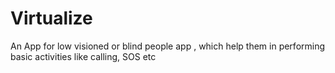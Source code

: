 # Virtualize
An App for low visioned or blind people app , which help them in performing basic activities like calling, SOS etc
